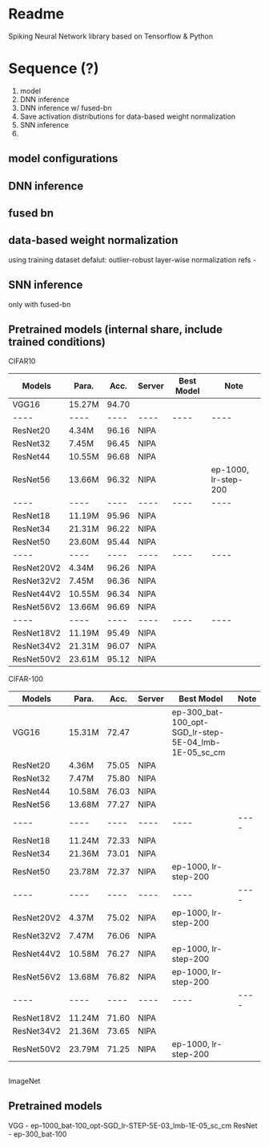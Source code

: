 # Readme

Spiking Neural Network library based on Tensorflow & Python


# Sequence (?)
1. model
2. DNN inference
3. DNN inference w/ fused-bn
4. Save activation distributions for data-based weight normalization
5. SNN inference
6. 

## model configurations

## DNN inference

## fused bn


## data-based weight normalization
using training dataset
defalut: outlier-robust layer-wise normalization
refs -

## SNN inference
only with fused-bn


## Pretrained models (internal share, include trained conditions)

CIFAR10

|Models|Para.|Acc.|Server|Best Model|Note|
|----|----|----|----|----|----|
|VGG16      | 15.27M | 94.70 | |
|----|----|----|----|----|----|
|ResNet20   |  4.34M | 96.16 | NIPA |  | 
|ResNet32   |  7.45M | 96.45 | NIPA |  | 
|ResNet44   | 10.55M | 96.68 | NIPA | | 
|ResNet56   | 13.66M | 96.32 | NIPA | | ep-1000, lr-step-200
|----|----|----|----|----|----|
|ResNet18   | 11.19M | 95.96 | NIPA | |
|ResNet34   | 21.31M | 96.22 | NIPA | | 
|ResNet50   | 23.60M | 95.44 | NIPA | |
|----|----|----|----|----|----|
|ResNet20V2 |  4.34M | 96.26 | NIPA | | 
|ResNet32V2 |  7.45M | 96.36 | NIPA |
|ResNet44V2 | 10.55M | 96.34 | NIPA | | 
|ResNet56V2 | 13.66M | 96.69 | NIPA | | 
|----|----|----|----|----|----|
|ResNet18V2 | 11.19M | 95.49 | NIPA | 
|ResNet34V2 | 21.31M | 96.07 | NIPA | 
|ResNet50V2 | 23.61M | 95.12 | NIPA |



CIFAR-100

|Models|Para.|Acc.|Server|Best Model|Note|
|----|----|----|----|----|----|
|VGG16      | 15.31M | 72.47 |      | ep-300_bat-100_opt-SGD_lr-step-5E-04_lmb-1E-05_sc_cm
|ResNet20   |  4.36M | 75.05 | NIPA |
|ResNet32   |  7.47M | 75.80 | NIPA |
|ResNet44   | 10.58M | 76.03 | NIPA |
|ResNet56   | 13.68M | 77.27 | NIPA |
|----|----|----|----|----|----|
|ResNet18   | 11.24M | 72.33 | NIPA | 
|ResNet34   | 21.36M | 73.01 | NIPA | 
|ResNet50   | 23.78M | 72.37 | NIPA | ep-1000, lr-step-200
|----|----|----|----|----|----|
|ResNet20V2 |  4.37M | 75.02 | NIPA | ep-1000, lr-step-200
|ResNet32V2 |  7.47M | 76.06 | NIPA |
|ResNet44V2 | 10.58M | 76.27 | NIPA | ep-1000, lr-step-200
|ResNet56V2 | 13.68M | 76.82 | NIPA | ep-1000, lr-step-200
|----|----|----|----|----|----|
|ResNet18V2 | 11.24M | 71.60 | NIPA | 
|ResNet34V2 | 21.36M | 73.65 | NIPA | 
|ResNet50V2 | 23.79M | 71.25 | NIPA | ep-1000, lr-step-200





##
ImageNet

## Pretrained models 
VGG     - ep-1000_bat-100_opt-SGD_lr-STEP-5E-03_lmb-1E-05_sc_cm
ResNet  - ep-300_bat-100

